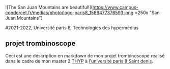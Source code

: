 ![The San Juan Mountains are beautiful!](https://www.campus-condorcet.fr/medias/photo/logo-paris8_1566477376593-png =250x "San Juan Mountains")

#2021-2022, Université paris 8, Technologies des hypermedias

## projet trombinoscope
Ceci est une déscription en markdown de mon projet trombinoscope realisé dans le cadre de mon master 2 [THYP](https://www.univ-paris8.fr/-Master-Technologies-de-l-Hypermedia-678-) à  [l'université paris 8 Saint denis](https://goo.gl/maps/aGwT9QYng9Pr3ALC9).
